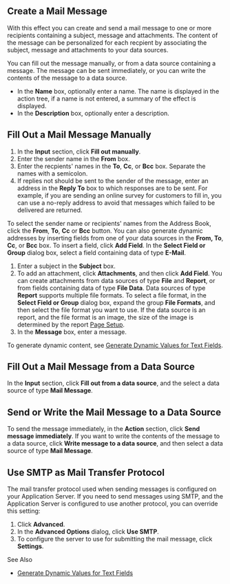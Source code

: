 ## Create a Mail Message

With this effect you can create and send a mail message to one or more recipients containing a subject, message and attachments. The content of the message can be personalized for each recpient by associating the subject, message and attachments to your data sources.

You can fill out the message manually, or from a data source containing a message. The message can be sent immediately, or you can write the contents of the message to a data source.

*   In the **Name** box, optionally enter a name. The name is displayed in the action tree, if a name is not entered, a summary of the effect is displayed.
*   In the **Description** box, optionally enter a description.


## Fill Out a Mail Message Manually

1.  In the **Input** section, click **Fill out manually**.
2.  Enter the sender name in the **From** box.
3.  Enter the recpients' names in the **To**, **Cc**, or **Bcc** box. Separate the names with a semicolon.
4.  If replies not should be sent to the sender of the message, enter an address in the **Reply To** box to which responses are to be sent. For example, if you are sending an online survey for customers to fill in, you can use a no-reply address to avoid that messages which failed to be delivered are returned.

To select the sender name or recipients' names from the Address Book, click the **From**, **To**, **Cc** or **Bcc** button. You can also generate dynamic addresses by inserting fields from one of your data sources in the **From, To**, **Cc**, or **Bcc** box. To insert a field, click **Add Field**. In the **Select Field or Group** dialog box, select a field containing data of type **E-Mail**.

1.  Enter a subject in the **Subject** box.
2.  To add an attachment, click **Attachments**, and then click **Add Field**. You can create attachments from data sources of type **File** and **Report**, or from fields containing data of type **File Data**. Data sources of type **Report** supports multiple file formats. To select a file format, in the **Select Field or Group** dialog box, expand the group **File Formats**, and then select the file format you want to use. If the data source is an report, and the file format is an image, the size of the image is determined by the report [Page Setup](../../../../../users/analyze-report-and-discover/report/save-to-file-or-print-a-report.md).
3.  In the **Message** box, enter a message.

To generate dynamic content, see [Generate Dynamic Values for Text Fields](../generate-dynamic-values-for-text-fields.md "Generate Dynamic Values for Text Fields").



## Fill Out a Mail Message from a Data Source

In the **Input** section, click **Fill out from a data source**, and the select a data source of type **Mail Message**.



## Send or Write the Mail Message to a Data Source

To send the message immediately, in the **Action** section, click **Send message immediately**. If you want to write the contents of the message to a data source, click **Write message to a data source**, and then select a data source of type **Mail Message**.



## Use SMTP as Mail Transfer Protocol

The mail transfer protocol used when sending messages is configured on your Application Server. If you need to send messages using SMTP, and the Application Server is configured to use another protocol, you can override this setting:

1.  Click **Advanced**.
2.  In the **Advanced Options** dialog, click **Use SMTP**.
3.  To configure the server to use for submitting the mail message, click **Settings**.



See Also

*   [Generate Dynamic Values for Text Fields](../generate-dynamic-values-for-text-fields.md)